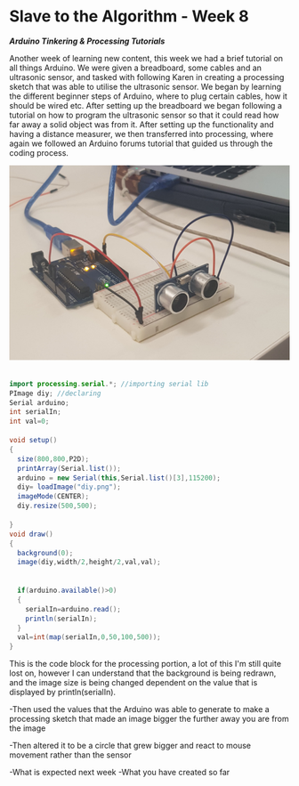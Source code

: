 # Slave to the Algorithm - Week 8

__*Arduino Tinkering & Processing Tutorials*__

Another week of learning new content, this week we had a brief tutorial on all things Arduino. We were given a breadboard, some cables and an ultrasonic sensor, and tasked with following Karen in creating a processing sketch that was able to utilise the ultrasonic sensor. We began by learning the different beginner steps of Arduino, where to plug certain cables, how it should be wired etc. After setting up the breadboard we began following a tutorial on how to program the ultrasonic sensor so that it could read how far away a solid object was from it. After setting up the functionality and having a distance measurer, we then transferred into processing, where again we followed an Arduino forums tutorial that guided us through the coding process.

![Ultrasonic Sensor](https://github.com/Dropboy/Slave-to-the-Algorithm/blob/Journal/Images%20and%20Resources/Week%208/Ultrasonic%20Sensor.jpg)

```java

import processing.serial.*; //importing serial lib
PImage diy; //declaring
Serial arduino;
int serialIn;
int val=0;

void setup()
{
  size(800,800,P2D);
  printArray(Serial.list());
  arduino = new Serial(this,Serial.list()[3],115200);
  diy= loadImage("diy.png");
  imageMode(CENTER);
  diy.resize(500,500);

}
void draw()
{
  background(0);
  image(diy,width/2,height/2,val,val);


  if(arduino.available()>0)
  {
    serialIn=arduino.read();
    println(serialIn);
  }
  val=int(map(serialIn,0,50,100,500));
}

```

This is the code block for the processing portion, a lot of this I'm still quite lost on, however I can understand that the background is being redrawn, and the image size is being changed dependent on the value that is displayed by println(serialIn).

  -Then used the values that the Arduino was able to generate to make a processing sketch that made an image bigger the further away you are from the image

  -Then altered it to be a circle that grew bigger and react to mouse movement rather than the sensor

-What is expected next week
  -What you have created so far
